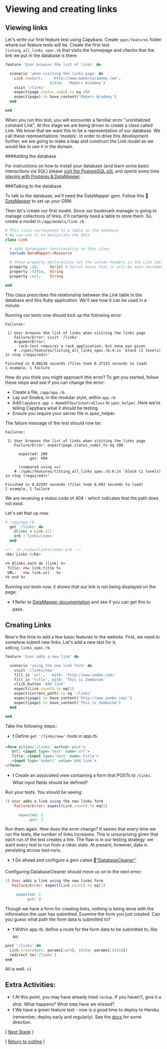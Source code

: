 # Viewing and creating links

## Viewing links

Let's write our first feature test using Capybara. Create `spec/features` folder where our feature tests will be. Create the first test ```listing_all_links_spec.rb``` that visits the homepage and checks that the link we put in the database is there.

```ruby
feature 'User browses the list of links' do

  scenario 'when visiting the links page' do
    Link.new(url:    'http://www.makersacademy.com',
                    title:  'Makers Academy')
    visit '/links'
    expect(page.status_code).to eq 200
    expect(page).to have_content('Makers Academy')
  end

end
```

When you run this test, you will encounter a familiar error "uninitialized constant Link". At this stage we are being driven to create a class called Link. We know that we want this to be a representation of our database. We call these representations 'models'. In order to drive this development further, we are going to make a leap and construct the Link model as we would like to use it in the domain.

###Adding the database

For instructions on how to install your database (and learn some basic interactions via SQL) please [visit the PostgreSQL pill.](../pills/postgres.md) and spend some time [playing with Postgres & DataMapper](https://github.com/makersacademy/course/blob/master/pills/playing_with_postgres_and_datamapper.md).

###Talking to the database

To talk to the database, we'll need the DataMapper gem. Follow this :pill: [DataMapper](../pills/datamapper.md) to set up your ORM.

Then let's create our first model.  Since our bookmark manager is going to manage collections of links, it'll certainly need a table to store them. So, create a model in `/app/models/link.rb`.

```ruby
# This class corresponds to a table in the database
# We can use it to manipulate the data
class Link

  # adds datamapper functionality to this class
  include DataMapper::Resource

  # these property declarations set the column headers in the Link table
  property :id,     Serial # Serial means that it will be auto-incremented for every record
  property :title,  String
  property :url,    String

end
```

This class prescribes the relationship between the Link table in the database  and this Ruby application. We'll see how it can be used in a minute.

Running our tests now should kick up the following error:
```
Failures:

 1) User browses the list of links when visiting the links page
    Failure/Error: visit '/links'
    ArgumentError:
      rack-test requires a rack application, but none was given
    # ./spec/features/listing_all_links_spec.rb:4:in `block (2 levels) in <top (required)>'

Finished in 0.00136 seconds (files took 0.37153 seconds to load)
1 example, 1 failure
```

How do you think you might approach this error? To get you started, follow these steps and see if you can change the error:

* Create a file, `/app/app.rb`.
* Lay out Sinatra, in the modular style, within `app.rb`
* Add ``` Capybara.app = NameOfYourSinatraClass ``` to `spec_helper`. Here we're telling Capybara what it should be testing.
* Ensure you require your server file in spec_helper.

The failure message of the test should now be:
```
Failures:

 1) User browses the list of links when visiting the links page
    Failure/Error: expect(page.status_code).to eq 200

      expected: 200
           got: 404

      (compared using ==)
    # ./spec/features/listing_all_links_spec.rb:6:in `block (2 levels) in <top (required)>'

Finished in 0.02297 seconds (files took 0.693 seconds to load)
1 example, 1 failure
```

We are receiving a status code of 404 - which indicates that the path does not exist.

Let's set that up now.


```ruby
# /app/app.rb
  get '/links' do
    @links = Link.all
    erb :'links/index'
  end
```
```html
<!-- in /views/links/index.erb -->
<h1> Links </h1>

<% @links.each do |link| %>
 Title: <%= link.title %>
 URL:   <%= link.url   %>
<% end %>
```
Running our tests now, it shows that our link is not being displayed on the page.
* :exclamation: Refer to [DataMapper documentation](http://datamapper.org/docs/create_and_destroy.html) and see if you can get this to pass.

## Creating Links

Now's the time to add a few basic features to the website. First, we need to somehow submit new links. Let's add a new test for it, ```adding_links_spec.rb```.

```ruby
feature 'User adds a new link' do

  scenario 'using the new link form' do
    visit '/links/new'
    fill_in 'url',   with: 'http://www.zombo.com/'
    fill_in 'title', with: 'This is Zombocom'
    click_button 'Add link'
    expect(Link.count).to eq(1)
    expect(current_path).to eq '/links'
    expect(page).to have_content('http://www.zombo.com/')
    expect(page).to have_content('This is Zombocom')
  end

end
```

Take the following steps::
* :exclamation: Define ``` get '/links/new' ``` route in app.rb.
```html
<form action='/links' method='post'>
   Url: <input type='text' name='url'>
   Title: <input type='text' name='title'>
   <input type='submit' value='Add link'>
</form>
```
* :exclamation: Create an associated view containing a form that POSTs to `/links`. What input fields should be defined?

Run your tests. You should be seeing:
```ruby
1) User adds a link using the new links form
    Failure/Error: expect(Link.count).to eq(1)

      expected: 1
           got: 3
```
Run them again. How does the error change? It seems that every time we run the tests, the number of links increases. This is unsurprising given that each run of the test creates a link. The flaw is in our testing strategy: we want every test to run from a clean slate. At present, however, data is persisting across test-runs.

* :exclamation: Go ahead and configure a gem called :pill:["DatabaseCleaner"](../pills/database_cleaner.md).

Configuring DatabaseCleaner should move us on to the next error:

```ruby
1) User adds a link using the new links form
   Failure/Error: expect(Link.count).to eq(1)

     expected: 1
          got: 0
```

Though we have a form for creating links, nothing is being done with the information the user has submitted. Examine the form you just created. Can you guess what path the form data is submitted to?

* :exclamation: Within app.rb, define a route for the form data to be submitted to, like so:

```ruby
post '/links' do
  Link.create(url: params[:url], title: params[:title])
  redirect to('/links')
end
```

All is well. =)

## Extra Activities:
* :exclamation: At this point, you may have already tried `rackup`. If you haven't, give it a shot. What happens? What step have we missed?
* :exclamation: We have a green feature test - now is a good time to deploy to Heroku (remember, deploy early and regularly). See the [docs](https://devcenter.heroku.com/articles/rack#using-datamapper-or-sequel) for some direction.



[ [Next Stage](bookmark_manager_stage_1.md) ]

[ [Return to outline](bookmark_manager.md) ]
